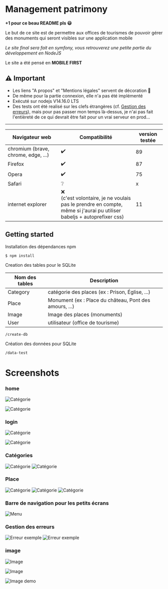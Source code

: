 # Management patrimony

**+1 pour ce beau README pls :smiley:**

Le but de ce site est de permettre aux offices de tourismes de pouvoir gérer des monuments qui seront visibles sur une application mobile

*Le site final sera fait en symfony, vous retrouverez une petite partie du développement en NodeJS*

Le site a été pensé en **MOBILE FIRST**

## :warning: Important

- Les liens "A propos" et "Mentions légales" servent de décoration :eyes:
- De même pour la partie connexion, elle n'a pas été implémenté
- Exécuté sur nodejs V14.16.0 LTS
- Des tests ont été realisé sur les clefs étrangères (cf. [Gestion des erreurs](#gestion-des-erreurs)), mais pour pas passer mon temps là-dessus, je n'ai pas fait l'entièreté de ce qui devrait être fait pour un vrai serveur en prod...

---

Navigateur web | Compatibilité | version testée
--- | --- | ---
chromium (brave, chrome, edge, ...) | :heavy_check_mark: | 89
Firefox | :heavy_check_mark: | 87
Opera | :heavy_check_mark: | 75
Safari | :grey_question: | x
internet explorer | :x: <br />(c'est volontaire, je ne voulais pas le prendre en compte,<br />même si j'aurai pu utiliser babeljs + autoprefixer css) | 11
  

## Getting started

Installation des dépendances npm
```sh
$ npm install
```

Creation des tables pour le SQLite

Nom des tables | Description
--- | ---
Category | catégorie des places (ex : Prison, Église, ...)
Place | Monument (ex : Place du château, Pont des amours, ...)
Image | Image des places  (monuments)
User | utilisateur (office de tourisme)

```text
/create-db
```

Création des données pour SQLite
```text
/data-test
```

# Screenshots

### home

![Catégorie](https://nathan-cuvellier.fr/img/js_damas/m_home.png)

![Catégorie](https://nathan-cuvellier.fr/img/js_damas/home.png)


### login

![Catégorie](https://nathan-cuvellier.fr/img/js_damas/m_login.png)

![Catégorie](https://nathan-cuvellier.fr/img/js_damas/login.png)


### Catégories

![Catégorie](https://nathan-cuvellier.fr/img/js_damas/m_category.png)
![Catégorie](https://nathan-cuvellier.fr/img/js_damas/category.png)

### Place


![Catégorie](https://nathan-cuvellier.fr/img/js_damas/m_add_place.png)
![Catégorie](https://nathan-cuvellier.fr/img/js_damas/m_add_place_list_category.png)
![Catégorie](https://nathan-cuvellier.fr/img/js_damas/place.png)



### Barre de navigation pour les petits écrans

![Menu](https://nathan-cuvellier.fr/img/js_damas/m_menu.png)

### Gestion des erreurs

![Erreur exemple](https://nathan-cuvellier.fr/img/js_damas/error_foreign_key.png)
![Erreur exemple](https://nathan-cuvellier.fr/img/js_damas/error_foreign_key_place_category.png)

### image

![Image](https://nathan-cuvellier.fr/img/js_damas/m_images.png)

![Image](https://nathan-cuvellier.fr/img/js_damas/images.png)

![Image demo](https://nathan-cuvellier.fr/img/js_damas/image_demo.gif)


